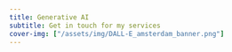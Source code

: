 ```yaml
---
title: Generative AI 
subtitle: Get in touch for my services
cover-img: ["/assets/img/DALL-E_amsterdam_banner.png"]
---
```

